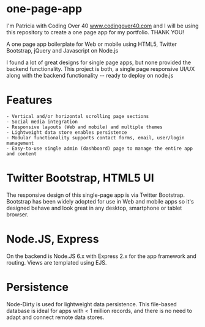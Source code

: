 one-page-app
============
I'm Patricia with Coding Over 40 www.codingover40.com and I will be using this repository to create a one page app for my portfolio. THANK YOU!

A one page app boilerplate for Web or mobile using HTML5, Twitter Bootstrap, jQuery and Javascript on Node.js

I found a lot of great designs for single page apps, but none provided the backend functionality. This project is both,
a single page responsive UI/UX along with the backend functionality -- ready to deploy on node.js


Features
================
    - Vertical and/or horizontal scrolling page sections
    - Social media integration
    - Responsive layouts (Web and mobile) and multiple themes
    - Lightweight data store enables persistence
    - Modular functionality supports contact forms, email, user/login management
    - Easy-to-use single admin (dashboard) page to manage the entire app and content
    
Twitter Bootstrap, HTML5 UI
================
The responsive design of this single-page app is via Twitter Bootstrap. Bootstrap has been widely adopted for use in Web and mobile apps so
it's designed behave and look great in any desktop, smartphone or tablet browser. 


Node.JS, Express
================
On the backend is Node.JS 6.x with Express 2.x for the app framework and routing. Views are templated using EJS.


Persistence
================
Node-Dirty is used for lightweight data persistence. This file-based database is ideal for apps with < 1 million records, and there is no need to adapt and
connect remote data stores.

